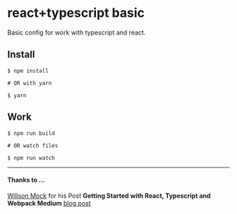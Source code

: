 # react+typescript basic
Basic config for work with typescript and react.

## Install

```
$ npm install

# OR with yarn

$ yarn
```

## Work
```
$ npm run build

# OR watch files

$ npm run watch
```
___

#### Thanks to ...
[Willson Mock](https://github.com/fay-jai) for his Post **Getting Started with React, Typescript and Webpack Medium** [blog post](https://medium.com/@fay_jai/getting-started-with-reactjs-typescript-and-webpack-95dcaa0ed33c#.cp7sr9ewx)
